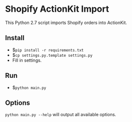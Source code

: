# Shopify ActionKit Import

This Python 2.7 script imports Shopify orders into ActionKit.

## Install

* $`pip install -r requirements.txt`
* $`cp settings.py.template settings.py`
* Fill in settings.

## Run

* $`python main.py`

## Options

`python main.py --help` will output all available options.

